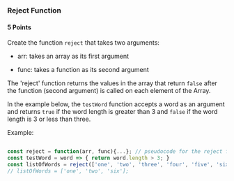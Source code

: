 ### Reject Function

#### 5 Points

Create the function `reject` that takes two arguments:

- arr: takes an array as its first argument

- func: takes a function as its second argument

The 'reject' function returns the values in the array that return `false` after the function (second argument) is called on each element of the Array.

In the example below, the `testWord` function accepts a word as an argument and returns `true` if the word length is greater than 3 and `false` if the word length is 3 or less than three.

Example:

```js

const reject = function(arr, func){...}; // pseudocode for the reject function
const testWord = word => { return word.length > 3; }
const listOfWords = reject(['one', 'two', 'three', 'four', 'five', 'six', 'seven', 'eight'], testWord);
// listOfWords = ['one', 'two', 'six'];

```
